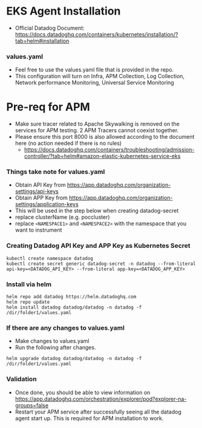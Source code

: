 # EKS Agent Installation
- Official Datadog Document: https://docs.datadoghq.com/containers/kubernetes/installation/?tab=helm#installation

### values.yaml

- Feel free to use the values.yaml file that is provided in the repo.
- This configuration will turn on Infra, APM Collection, Log Collection, Network performance Monitoring, Universal Service Monitoring

# Pre-req for APM
- Make sure tracer related to Apache Skywalking is removed on the services for APM testing. 2 APM Tracers cannot coexist together.
- Please ensure this port 8000 is also allowed according to the document here (no action needed if there is no rules)
    - https://docs.datadoghq.com/containers/troubleshooting/admission-controller/?tab=helm#amazon-elastic-kubernetes-service-eks 

### Things take note for values.yaml
- Obtain API Key from https://app.datadoghq.com/organization-settings/api-keys
- Obtain APP Key from https://app.datadoghq.com/organization-settings/application-keys
- This will be used in the step below when creating datadog-secret
- replace clusterName (e.g. poccluster)
- replace `<NAMESPACE1>` and `<NAMESPACE2>` with the namespace that you want to instrument

### Creating Datadog API Key and APP Key as Kubernetes Secret
```
kubectl create namespace datadog
kubectl create secret generic datadog-secret -n datadog --from-literal api-key=<DATADOG_API_KEY> --from-literal app-key=<DATADOG_APP_KEY>
```

### Install via helm
```
helm repo add datadog https://helm.datadoghq.com
helm repo update
helm install datadog datadog/datadog -n datadog -f /dir/folder1/values.yaml
```

### If there are any changes to values.yaml
- Make changes to values.yaml
- Run the following after changes.
```
helm upgrade datadog datadog/datadog -n datadog -f /dir/folder1/values.yaml
```

### Validation
- Once done, you should be able to view information on https://app.datadoghq.com/orchestration/explorer/pod?explorer-na-groups=false 
- Restart your APM service after successfully seeing all the datadog agent start up. This is required for APM installation to work. 